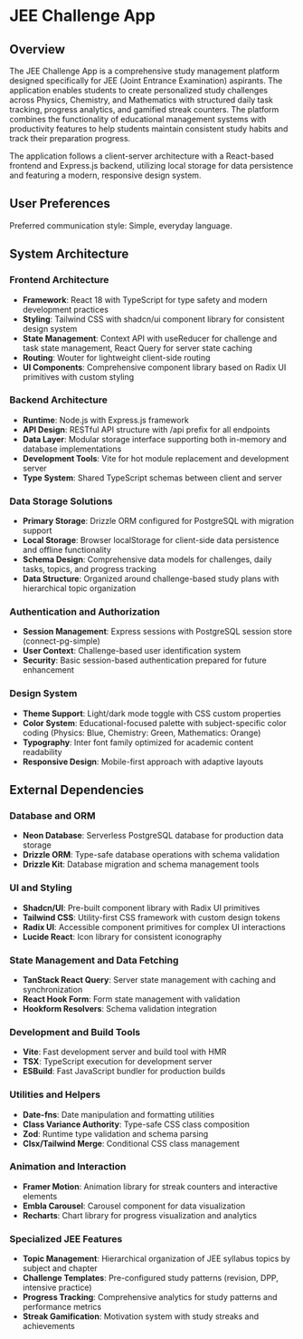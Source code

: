 # JEE Challenge App

## Overview

The JEE Challenge App is a comprehensive study management platform designed specifically for JEE (Joint Entrance Examination) aspirants. The application enables students to create personalized study challenges across Physics, Chemistry, and Mathematics with structured daily task tracking, progress analytics, and gamified streak counters. The platform combines the functionality of educational management systems with productivity features to help students maintain consistent study habits and track their preparation progress.

The application follows a client-server architecture with a React-based frontend and Express.js backend, utilizing local storage for data persistence and featuring a modern, responsive design system.

## User Preferences

Preferred communication style: Simple, everyday language.

## System Architecture

### Frontend Architecture
- **Framework**: React 18 with TypeScript for type safety and modern development practices
- **Styling**: Tailwind CSS with shadcn/ui component library for consistent design system
- **State Management**: Context API with useReducer for challenge and task state management, React Query for server state caching
- **Routing**: Wouter for lightweight client-side routing
- **UI Components**: Comprehensive component library based on Radix UI primitives with custom styling

### Backend Architecture
- **Runtime**: Node.js with Express.js framework
- **API Design**: RESTful API structure with /api prefix for all endpoints
- **Data Layer**: Modular storage interface supporting both in-memory and database implementations
- **Development Tools**: Vite for hot module replacement and development server
- **Type System**: Shared TypeScript schemas between client and server

### Data Storage Solutions
- **Primary Storage**: Drizzle ORM configured for PostgreSQL with migration support
- **Local Storage**: Browser localStorage for client-side data persistence and offline functionality
- **Schema Design**: Comprehensive data models for challenges, daily tasks, topics, and progress tracking
- **Data Structure**: Organized around challenge-based study plans with hierarchical topic organization

### Authentication and Authorization
- **Session Management**: Express sessions with PostgreSQL session store (connect-pg-simple)
- **User Context**: Challenge-based user identification system
- **Security**: Basic session-based authentication prepared for future enhancement

### Design System
- **Theme Support**: Light/dark mode toggle with CSS custom properties
- **Color System**: Educational-focused palette with subject-specific color coding (Physics: Blue, Chemistry: Green, Mathematics: Orange)
- **Typography**: Inter font family optimized for academic content readability
- **Responsive Design**: Mobile-first approach with adaptive layouts

## External Dependencies

### Database and ORM
- **Neon Database**: Serverless PostgreSQL database for production data storage
- **Drizzle ORM**: Type-safe database operations with schema validation
- **Drizzle Kit**: Database migration and schema management tools

### UI and Styling
- **Shadcn/UI**: Pre-built component library with Radix UI primitives
- **Tailwind CSS**: Utility-first CSS framework with custom design tokens
- **Radix UI**: Accessible component primitives for complex UI interactions
- **Lucide React**: Icon library for consistent iconography

### State Management and Data Fetching
- **TanStack React Query**: Server state management with caching and synchronization
- **React Hook Form**: Form state management with validation
- **Hookform Resolvers**: Schema validation integration

### Development and Build Tools
- **Vite**: Fast development server and build tool with HMR
- **TSX**: TypeScript execution for development server
- **ESBuild**: Fast JavaScript bundler for production builds

### Utilities and Helpers
- **Date-fns**: Date manipulation and formatting utilities
- **Class Variance Authority**: Type-safe CSS class composition
- **Zod**: Runtime type validation and schema parsing
- **Clsx/Tailwind Merge**: Conditional CSS class management

### Animation and Interaction
- **Framer Motion**: Animation library for streak counters and interactive elements
- **Embla Carousel**: Carousel component for data visualization
- **Recharts**: Chart library for progress visualization and analytics

### Specialized JEE Features
- **Topic Management**: Hierarchical organization of JEE syllabus topics by subject and chapter
- **Challenge Templates**: Pre-configured study patterns (revision, DPP, intensive practice)
- **Progress Tracking**: Comprehensive analytics for study patterns and performance metrics
- **Streak Gamification**: Motivation system with study streaks and achievements
